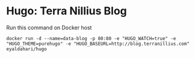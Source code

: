 # Hugo: Terra Nillius Blog

Run this command on Docker host

```
docker run -d --name=data-blog -p 80:80 -e "HUGO_WATCH=true" -e "HUGO_THEME=purehugo" -e "HUGO_BASEURL=http://blog.terranillius.com" eyaldahari/hugo
```
<!--  -->
